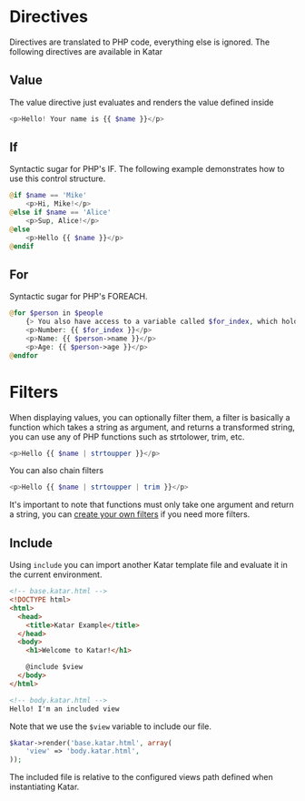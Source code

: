 # Directives
Directives are translated to PHP code, everything else is ignored. The 
following directives are available in Katar

## Value
The value directive just evaluates and renders the value defined inside

```php
<p>Hello! Your name is {{ $name }}</p>
````

## If
Syntactic sugar for PHP's IF. The following example demonstrates how to use
this control structure.

```php
@if $name == 'Mike'
    <p>Hi, Mike!</p>
@else if $name == 'Alice'
    <p>Sup, Alice!</p>
@else
    <p>Hello {{ $name }}</p>
@endif
```

## For
Syntactic sugar for PHP's FOREACH.

```php
@for $person in $people
    {> You also have access to a variable called $for_index, which holds the current index of the loop <}
    <p>Number: {{ $for_index }}</p>
    <p>Name: {{ $person->name }}</p>
    <p>Age: {{ $person->age }}</p>
@endfor
```

# Filters
When displaying values, you can optionally filter them, a filter is basically a
function which takes a string as argument, and returns a transformed string, you
can use any of PHP functions such as strtolower, trim, etc.

```php
<p>Hello {{ $name | strtoupper }}</p>
```

You can also chain filters

```php
<p>Hello {{ $name | strtoupper | trim }}</p>
```

It's important to note that functions must only take one argument and return
a string, you can [create your own filters](custom-filters.md) if you need more
filters.

## Include
Using `include` you can import another Katar template file and evaluate it
in the current environment.

```html
<!-- base.katar.html -->
<!DOCTYPE html>
<html>
  <head>
    <title>Katar Example</title>
  </head>
  <body>
    <h1>Welcome to Katar!</h1>

    @include $view
  </body>
</html>

<!-- body.katar.html -->
Hello! I'm an included view
```

Note that we use the `$view` variable to include our file. 

```php
$katar->render('base.katar.html', array(
    'view' => 'body.katar.html',
));
```

The included file is relative to the configured views path defined when
instantiating Katar.

